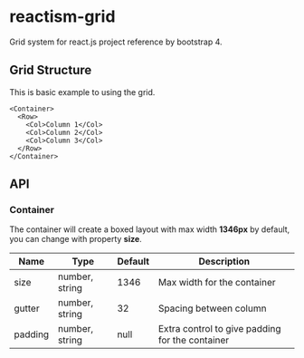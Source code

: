 # reactism-grid

Grid system for react.js project reference by bootstrap 4.

## Grid Structure

This is basic example to using the grid.

```
<Container>
  <Row>
    <Col>Column 1</Col>
    <Col>Column 2</Col>
    <Col>Column 3</Col>
  </Row>
</Container>
```

## API

### Container

The container will create a boxed layout with max width **1346px** by default, you can change with property **size**.

|Name|Type|Default|Description|
|--|--|--|--|
|size|number, string|1346|Max width for the container|
|gutter|number, string|32|Spacing between column|
|padding|number, string|null|Extra control to give padding for the container|
